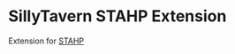 # SillyTavern STAHP Extension

Extension for [STAHP](https://github.com/LenAnderson/SillyTavern-STAHP.git)
